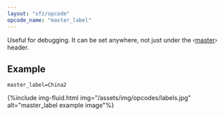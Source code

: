 ```yaml
---
layout: "sfz/opcode"
opcode_name: "master_label"
---
```

Useful for debugging.
It can be set anywhere, not just under the ‹[master]› header.

## Example

```
master_label=China2
```

{%include img-fluid.html
  img="/assets/img/opcodes/labels.jpg"
  alt="master_label example image"%}

[master]: /headers/master
